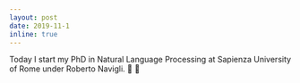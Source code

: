 ```yaml
---
layout: post
date: 2019-11-1
inline: true
---
```


Today I start my PhD in Natural Language Processing at Sapienza University of Rome under Roberto Navigli. :rocket: :rocket: 
